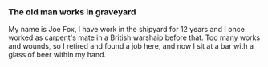 ### The old man works in graveyard

My name is Joe Fox, I have work in the shipyard for 12 years and I once worked as carpent's mate in a British warshaip before that.
Too many works and wounds, so I retired and found a job here, and now I sit at a bar with a glass of beer within my hand.


